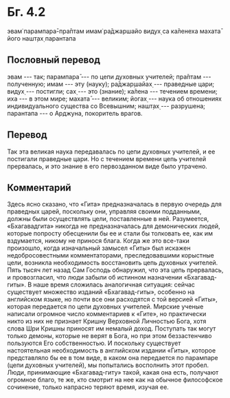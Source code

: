 # Бг. 4.2

эвам̇ парампара̄-пра̄птам имам̇ ра̄джаршайо видух̣ са ка̄ленеха махата̄ його
нашт̣ах̣ парантапа

## Пословный перевод

эвам --- так; парампара̄ --- по цепи духовных учителей; пра̄птам ---
полученную; имам --- эту (науку); ра̄джар̣шайах̣ --- праведные цари; видух̣
--- постигли; сах̣ --- это (знание); ка̄лена --- течением времени; иха ---
в этом мире; махата̄ --- великим; йогах̣ --- наука об отношениях
индивидуального существа со Всевышним; нашт̣ах̣ --- разрушена; парантапа
--- о Арджуна, покоритель врагов.

## Перевод

Так эта великая наука передавалась по цепи духовных учителей, и ее
постигали праведные цари. Но с течением времени цепь учителей
прервалась, и это знание в его первозданном виде было утрачено.

## Комментарий

Здесь ясно сказано, что «Гита» предназначалась в первую очередь для
праведных царей, поскольку они, управляя своими подданными, должны были
осуществлять цели, поставленные в ней. Разумеется, «Бхагавадгита»
никогда не предназначалась для демонических людей, которые попросту
обесценили бы ее и стали бы толковать ее, как им вздумается, никому не
принося блага. Когда же это все-таки произошло, когда изначальный
замысел «Гиты» был искажен недобросовестными комментаторами,
преследовавшими корыстные цели, возникла необходимость восстановить цепь
духовных учителей. Пять тысяч лет назад Сам Господь обнаружил, что эта
цепь прервалась, и провозгласил, что люди забыли об истинном назначении
«Бхагавад-гиты». В наше время сложилась аналогичная ситуация: сейчас
существует множество изданий «Бхагавад-гиты», особенно на английском
языке, но почти все они расходятся с той версией «Гиты», которая
передается по цепи духовных учителей. Мирские ученые написали огромное
число комментариев к «Гите», но практически никто из них не признает
Кришну Верховной Личностью Бога, хотя слова Шри Кришны приносят им
немалый доход. Поступать так могут только демоны, которые не верят в
Бога, но при этом беззастенчиво пользуются Его собственностью. И
поскольку существует настоятельная необходимость в английском издании
«Гиты», которое представляло бы ее в том виде, в каком она передается по
парампаре (цепи духовных учителей), мы попытались восполнить этот
пробел. Люди, принимающие «Бхагавад-гиту» такой, какая она есть,
получают огромное благо, те же, кто смотрит на нее как на обычное
философское сочинение, только напрасно теряют время, изучая ее.
